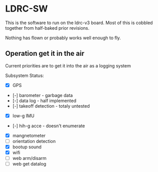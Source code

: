 # LDRC-SW

This is the software to run on the ldrc-v3 board. Most of this is cobbled together from
half-baked prior revisions.

Nothing has flown or probably works well enough to fly.

## Operation get it in the air

Current priorities are to get it into the air as a logging system

Subsystem Status:
* [X] GPS
* [-] barometer - garbage data
* [-] data log - half implemented
* [-] takeoff detection - totaly untested
* [X] low-g IMU
* [-] hih-g acce - doesn't enumerate
* [X] mangnetometer
* [ ] orientation detection
* [X] bootup sound
* [X] wifi
* [ ] web arm/disarm
* [ ] web get datalog
